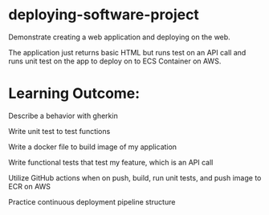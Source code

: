 # deploying-software-project
Demonstrate creating a web application and deploying on the web.

The application just returns basic HTML but runs test on an API call and runs unit test on the app to deploy on to ECS Container on AWS.

# Learning Outcome:
Describe a behavior with gherkin 

Write unit test to test functions

Write a docker file to build image of my application

Write functional tests that test my feature, which is an API call

Utilize GitHub actions when on push, build, run unit tests, and push image to ECR on AWS

Practice continuous deployment pipeline structure
